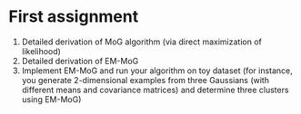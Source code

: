 # First assignment

1. Detailed derivation of MoG algorithm (via direct maximization of likelihood)
2. Detailed derivation of EM-MoG
3. Implement EM-MoG and run your algorithm on toy dataset (for instance, you generate 2-dimensional
examples from three Gaussians (with different means and covariance matrices) and determine three clusters
using EM-MoG)
